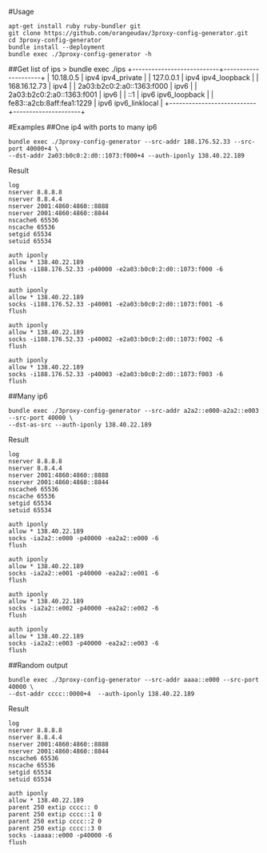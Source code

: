 #Usage

    apt-get install ruby ruby-bundler git
    git clone https://github.com/orangeudav/3proxy-config-generator.git
    cd 3proxy-config-generator
    bundle install --deployment
    bundle exec ./3proxy-config-generator -h
    
##Get list of ips
    > bundle exec ./ips
    +---------------------------+---------------------+
    | 10.18.0.5                 | ipv4 ipv4_private   |
    | 127.0.0.1                 | ipv4 ipv4_loopback  |
    | 168.16.12.73              | ipv4                |
    | 2a03:b2c0:2:a0::1363:f000 | ipv6                |
    | 2a03:b2c0:2:a0::1363:f001 | ipv6                |
    | ::1                       | ipv6 ipv6_loopback  |
    | fe83::a2cb:8aff:fea1:1229 | ipv6 ipv6_linklocal |
    +---------------------------+---------------------+

#Examples
##One ip4 with ports to many ip6

    bundle exec ./3proxy-config-generator --src-addr 188.176.52.33 --src-port 40000+4 \
    --dst-addr 2a03:b0c0:2:d0::1073:f000+4 --auth-iponly 138.40.22.189   

Result

    log
    nserver 8.8.8.8
    nserver 8.8.4.4
    nserver 2001:4860:4860::8888
    nserver 2001:4860:4860::8844
    nscache6 65536
    nscache 65536
    setgid 65534
    setuid 65534
    
    auth iponly
    allow * 138.40.22.189
    socks -i188.176.52.33 -p40000 -e2a03:b0c0:2:d0::1073:f000 -6
    flush
    
    auth iponly
    allow * 138.40.22.189
    socks -i188.176.52.33 -p40001 -e2a03:b0c0:2:d0::1073:f001 -6
    flush
    
    auth iponly
    allow * 138.40.22.189
    socks -i188.176.52.33 -p40002 -e2a03:b0c0:2:d0::1073:f002 -6
    flush
    
    auth iponly
    allow * 138.40.22.189
    socks -i188.176.52.33 -p40003 -e2a03:b0c0:2:d0::1073:f003 -6
    flush
    
##Many ip6
    
    bundle exec ./3proxy-config-generator --src-addr a2a2::e000-a2a2::e003 --src-port 40000 \
    --dst-as-src --auth-iponly 138.40.22.189

Result
    
    log
    nserver 8.8.8.8
    nserver 8.8.4.4
    nserver 2001:4860:4860::8888
    nserver 2001:4860:4860::8844
    nscache6 65536
    nscache 65536
    setgid 65534
    setuid 65534
    
    auth iponly
    allow * 138.40.22.189
    socks -ia2a2::e000 -p40000 -ea2a2::e000 -6
    flush
    
    auth iponly
    allow * 138.40.22.189
    socks -ia2a2::e001 -p40000 -ea2a2::e001 -6
    flush
    
    auth iponly
    allow * 138.40.22.189
    socks -ia2a2::e002 -p40000 -ea2a2::e002 -6
    flush
    
    auth iponly
    allow * 138.40.22.189
    socks -ia2a2::e003 -p40000 -ea2a2::e003 -6
    flush

##Random output

    bundle exec ./3proxy-config-generator --src-addr aaaa::e000 --src-port 40000 \
    --dst-addr cccc::0000+4  --auth-iponly 138.40.22.189
    
Result

    log
    nserver 8.8.8.8
    nserver 8.8.4.4
    nserver 2001:4860:4860::8888
    nserver 2001:4860:4860::8844
    nscache6 65536
    nscache 65536
    setgid 65534
    setuid 65534
    
    auth iponly
    allow * 138.40.22.189
    parent 250 extip cccc:: 0
    parent 250 extip cccc::1 0
    parent 250 extip cccc::2 0
    parent 250 extip cccc::3 0
    socks -iaaaa::e000 -p40000 -6
    flush
